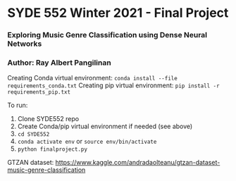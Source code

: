 # SYDE 552 Winter 2021 - Final Project

### Exploring Music Genre Classification using Dense Neural Networks

### Author: Ray Albert Pangilinan

Creating Conda virtual environment: `conda install --file requirements_conda.txt`
Creating pip virtual environment: `pip install -r requirements_pip.txt`

To run:
1. Clone SYDE552 repo
2. Create Conda/pip virtual environment if needed (see above)
3. `cd SYDE552`
4. `conda activate env` or `source env/bin/activate`
5. `python finalproject.py`

GTZAN dataset: https://www.kaggle.com/andradaolteanu/gtzan-dataset-music-genre-classification
